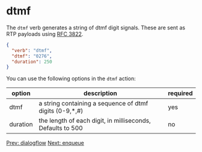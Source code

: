 # dtmf

The `dtmf` verb generates a string of dtmf digit signals.  These are sent as RTP payloads using [RFC 3822](https://datatracker.ietf.org/doc/html/rfc2833).

```json
{
  "verb": "dtmf",
  "dtmf": "0276",
  "duration": 250
}
```

You can use the following options in the `dtmf` action:

| option        | description | required  |
| ------------- |-------------| -----|
| dtmf | a string containing a sequence of dtmf digits (0-9,*,#) | yes |
| duration | the length of each digit, in milliseconds,  Defaults to 500 | no |

<p class="flex">
<a href="/docs/webhooks/dialogflow">Prev: dialogflow</a>
<a href="/docs/webhooks/enqueue">Next: enqueue</a>
</p>
